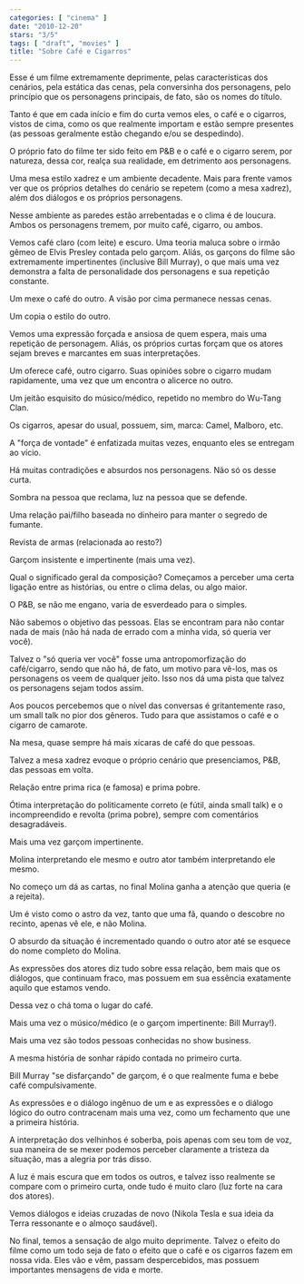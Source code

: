 ```yaml
---
categories: [ "cinema" ]
date: "2010-12-20"
stars: "3/5"
tags: [ "draft", "movies" ]
title: "Sobre Café e Cigarros"
---
```

Esse é um filme extremamente deprimente, pelas características dos
cenários, pela estática das cenas, pela conversinha dos personagens,
pelo princípio que os personagens principais, de fato, são os nomes
do título.

Tanto é que em cada início e fim do curta vemos eles, o café e o
cigarros, vistos de cima, como os que realmente importam e estão sempre
presentes (as pessoas geralmente estão chegando e/ou se despedindo).

O próprio fato do filme ter sido feito em P&B e o café e o cigarro
serem, por natureza, dessa cor, realça sua realidade, em detrimento
aos personagens.

Uma mesa estilo xadrez e um ambiente decadente. Mais para frente vamos
ver que os próprios detalhes do cenário se repetem (como a mesa xadrez),
além dos diálogos e os próprios personagens.

Nesse ambiente as paredes estão arrebentadas e o clima é de
loucura. Ambos os personagens tremem, por muito café, cigarro, ou ambos.

Vemos café claro (com leite) e escuro. Uma teoria maluca sobre o irmão
gêmeo de Elvis Presley contada pelo garçom. Aliás, os garçons do
filme são extremamente impertinentes (inclusive Bill Murray), o que
mais uma vez demonstra a falta de personalidade dos personagens e sua
repetição constante.

Um mexe o café do outro. A visão por cima permanece nessas cenas.

Um copia o estilo do outro.

Vemos uma expressão forçada e ansiosa de quem espera, mais uma
repetição de personagem. Aliás, os próprios curtas forçam que os
atores sejam breves e marcantes em suas interpretações.

Um oferece café, outro cigarro. Suas opiniões sobre o cigarro mudam
rapidamente, uma vez que um encontra o alicerce no outro.

Um jeitão esquisito do músico/médico, repetido no membro do Wu-Tang
Clan.

Os cigarros, apesar do usual, possuem, sim, marca: Camel, Malboro, etc.

A "força de vontade" é enfatizada muitas vezes, enquanto eles se
entregam ao vício.

Há muitas contradições e absurdos nos personagens. Não só os desse
curta.

Sombra na pessoa que reclama, luz na pessoa que se defende.

Uma relação pai/filho baseada no dinheiro para manter o segredo de
fumante.

Revista de armas (relacionada ao resto?)

Garçom insistente e impertinente (mais uma vez).

Qual o significado geral da composição? Começamos a perceber uma certa
ligação entre as histórias, ou entre o clima delas, ou algo maior.

O P&B, se não me engano, varia de esverdeado para o simples.

Não sabemos o objetivo das pessoas. Elas se encontram para não contar
nada de mais (não há nada de errado com a minha vida, só queria ver
você).

Talvez o "só queria ver você" fosse uma antropomorfização do
café/cigarro, sendo que não há, de fato, um motivo para vê-los,
mas os personagens os veem de qualquer jeito. Isso nos dá uma pista
que talvez os personagens sejam todos assim.

Aos poucos percebemos que o nível das conversas é gritantemente raso,
um small talk no pior dos gêneros. Tudo para que assistamos o café e
o cigarro de camarote.

Na mesa, quase sempre há mais xícaras de café do que pessoas.

Talvez a mesa xadrez evoque o próprio cenário que presenciamos, P&B,
das pessoas em volta.

Relação entre prima rica (e famosa) e prima pobre.

Ótima interpretação do politicamente correto (e fútil, ainda small
talk) e o incompreendido e revolta (prima pobre), sempre com comentários
desagradáveis.

Mais uma vez garçom impertinente.

Molina interpretando ele mesmo e outro ator também interpretando ele
mesmo.

No começo um dá as cartas, no final Molina ganha a atenção que queria
(e a rejeita).

Um é visto como o astro da vez, tanto que uma fã, quando o descobre
no recinto, apenas vê ele, e não Molina.

O absurdo da situação é incrementado quando o outro ator até se
esquece do nome completo do Molina.

As expressões dos atores diz tudo sobre essa relação, bem mais que os
diálogos, que continuam fraco, mas possuem em sua essência exatamente
aquilo que estamos vendo.

Dessa vez o chá toma o lugar do café.

Mais uma vez o músico/médico (e o garçom impertinente: Bill Murray!).

Mais uma vez são todos pessoas conhecidas no show business.

A mesma história de sonhar rápido contada no primeiro curta.

Bill Murray "se disfarçando" de garçom, é o que realmente fuma e bebe
café compulsivamente.

As expressões e o diálogo ingênuo de um e as expressões e o diálogo
lógico do outro contracenam mais uma vez, como um fechamento que une
a primeira história.

A interpretação dos velhinhos é soberba, pois apenas com seu tom de
voz, sua maneira de se mexer podemos perceber claramente a tristeza da
situação, mas a alegria por trás disso.

A luz é mais escura que em todos os outros, e talvez isso realmente
se compare com o primeiro curta, onde tudo é muito claro (luz forte na
cara dos atores).

Vemos diálogos e ideias cruzadas de novo (Nikola Tesla e sua ideia da
Terra ressonante e o almoço saudável).

No final, temos a sensação de algo muito deprimente. Talvez o efeito
do filme como um todo seja de fato o efeito que o café e os cigarros
fazem em nossa vida. Eles vão e vêm, passam despercebidos, mas possuem
importantes mensagens de vida e morte.


